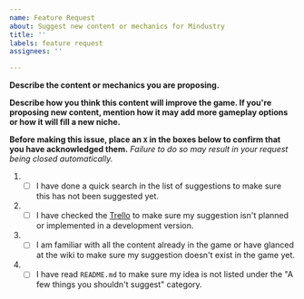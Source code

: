 ```yaml
---
name: Feature Request
about: Suggest new content or mechanics for Mindustry
title: ''
labels: feature request
assignees: ''

---
```


**Describe the content or mechanics you are proposing.**



**Describe how you think this content will improve the game. If you're proposing new content, mention how it may add more gameplay options or how it will fill a new niche.**



**Before making this issue, place an `X` in the boxes below to confirm that you have acknowledged them.** *Failure to do so may result in your request being closed automatically.*



1. - [ ] I have done a quick search in the list of suggestions to make sure this has not been suggested yet.
2. - [ ] I have checked the [Trello](https://trello.com/b/aE2tcUwF/mindustry-trello) to make sure my suggestion isn't planned or implemented in a development version.
3. - [ ] I am familiar with all the content already in the game or have glanced at the wiki to make sure my suggestion doesn't exist in the game yet.
4. - [ ] I have read `README.md` to make sure my idea is not listed under the "A few things you shouldn't suggest" category.
